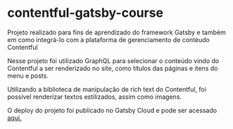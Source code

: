# contentful-gatsby-course

<p>Projeto realizado para fins de aprendizado do framework Gatsby e também em como integrá-lo com a plataforma de gerenciamento de contéudo Contentful</p>
<p>Nesse projeto foi utilizado GraphQL para selecionar o conteúdo vindo do Contentful a ser renderizado no site, como títulos das páginas e itens do menu e posts.</p>
<p>Utilizando a biblioteca de manipulação de rich text do Contentful, foi possível renderizar textos estilizados, assim como imagens. </p>
<p>O deploy do projeto foi publicado no Gatsby Cloud e pode ser acessado <a href="brilleditpro.gatsbyjs.io">aqui.</a></p>
